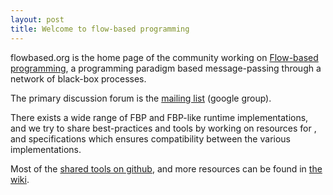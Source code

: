 ```yaml
---
layout: post
title: Welcome to flow-based programming
---
```


flowbased.org is the home page of the community working on [Flow-based programming](https://en.wikipedia.org/wiki/Flow-based_programming),
a programming paradigm based message-passing through a network of black-box processes.

The primary discussion forum is the [mailing list](https://groups.google.com/forum/#!forum/flow-based-programming) (google group).

There exists a wide range of FBP and FBP-like runtime implementations, and we try to share best-practices and tools by working
on resources for , and specifications which ensures compatibility between the various implementations.

Most of the [shared tools on github](https://github.com/flowbased/repositories), and more resources can be found in [the wiki](https://github.com/flowbased/flowbased.org/wiki).




